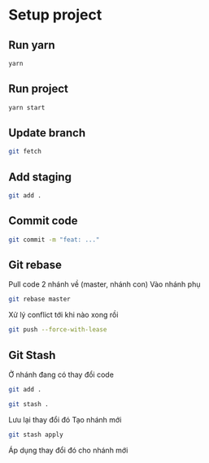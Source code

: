 # Setup project

## Run yarn

```cmd
yarn
```

## Run project

```cmd
yarn start
```

## Update branch

```bash
git fetch
```

## Add staging

```bash
git add .
```

## Commit code

```bash
git commit -m "feat: ..."
```

## Git rebase

Pull code 2 nhánh về (master, nhánh con)
Vào nhánh phụ

```bash
git rebase master
```

Xử lý conflict tới khi nào xong rồi

```bash
git push --force-with-lease
```

## Git Stash
Ở nhánh đang có thay đổi code

```bash
git add .
```

```bash
git stash .
```

Lưu lại thay đổi đó
Tạo nhánh mới

```bash
git stash apply
```

Áp dụng thay đổi đó cho nhánh mới
